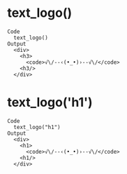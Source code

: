 # text_logo()

    Code
      text_logo()
    Output
      <div>
        <h3>
          <code>√\/--‹(•_•)›--√\/</code>
        <h3/>
      </div>
      

# text_logo('h1')

    Code
      text_logo("h1")
    Output
      <div>
        <h1>
          <code>√\/--‹(•_•)›--√\/</code>
        <h1/>
      </div>
      

